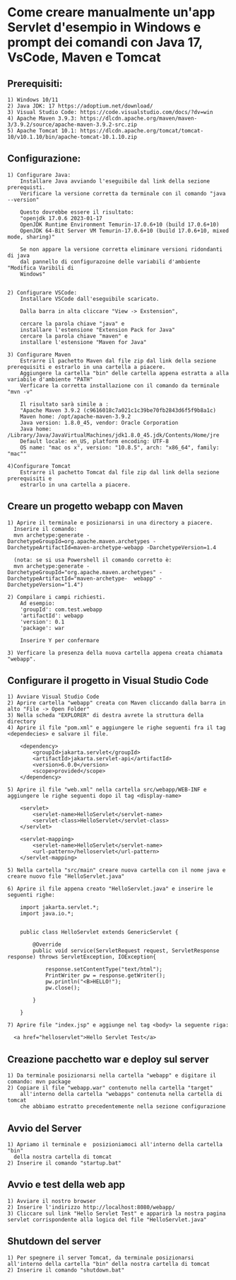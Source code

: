 # Come creare manualmente un'app Servlet d'esempio in Windows e prompt dei comandi con Java 17, VsCode, Maven e Tomcat

## Prerequisiti:

    1) Windows 10/11 
    2) Java JDK: 17 https://adoptium.net/download/
    3) Visual Studio Code: https://code.visualstudio.com/docs/?dv=win
    4) Apache Maven 3.9.3: https://dlcdn.apache.org/maven/maven-3/3.9.2/source/apache-maven-3.9.2-src.zip
    5) Apache Tomcat 10.1: https://dlcdn.apache.org/tomcat/tomcat-10/v10.1.10/bin/apache-tomcat-10.1.10.zip

        
## Configurazione:
        
        
    1) Configurare Java:
        Installare Java avviando l'eseguibile dal link della sezione prerequisti. 
        Verificare la versione corretta da terminale con il comando "java --version" 
        
        Questo dovrebbe essere il risultato:
        "openjdk 17.0.6 2023-01-17
        OpenJDK Runtime Environment Temurin-17.0.6+10 (build 17.0.6+10)
        OpenJDK 64-Bit Server VM Temurin-17.0.6+10 (build 17.0.6+10, mixed mode, sharing)"
        
        Se non appare la versione corretta eliminare versioni ridondanti di java 
        dal pannello di configurazoine delle variabili d'ambiente "Modifica Varibili di
        Windows"
    
    
    2) Configurare VSCode: 
        Installare VSCode dall'eseguibile scaricato. 
        
        Dalla barra in alta cliccare "View -> Exstension", 
        
        cercare la parola chiave "java" e 
        installare l'estensione "Extension Pack for Java"
        cercare la parola chiave "maven" e 
        installare l'estensione "Maven for Java" 
       
    3) Configurare Maven
        Estrarre il pachetto Maven dal file zip dal link della sezione prerequisiti e estrarlo in una cartella a piacere.
        Aggiungere la cartella "bin" delle cartella appena estratta a alla variabile d'ambiente "PATH"
        Verficare la corretta installazione con il comando da terminale "mvn -v"
    
        Il risultato sarà simile a :
        "Apache Maven 3.9.2 (c9616018c7a021c1c39be70fb2843d6f5f9b8a1c)
        Maven home: /opt/apache-maven-3.9.2
        Java version: 1.8.0_45, vendor: Oracle Corporation
        Java home: /Library/Java/JavaVirtualMachines/jdk1.8.0_45.jdk/Contents/Home/jre
        Default locale: en_US, platform encoding: UTF-8
        OS name: "mac os x", version: "10.8.5", arch: "x86_64", family: "mac""
    
    4)Configurare Tomcat
        Estrarre il pachetto Tomcat dal file zip dal link della sezione prerequisiti e 
        estrarlo in una cartella a piacere.
        

## Creare un progetto webapp con Maven

    1) Aprire il terminale e posizionarsi in una directory a piacere. 
      Inserire il comando: 
      mvn archetype:generate -DarchetypeGroupId=org.apache.maven.archetypes -DarchetypeArtifactId=maven-archetype-webapp -DarchetypeVersion=1.4
    
      (nota: se si usa Powershell il comando corretto è: 
      mvn archetype:generate -DarchetypeGroupId="org.apache.maven.archetypes" -DarchetypeArtifactId="maven-archetype-  webapp" -DarchetypeVersion="1.4")
      
    2) Compilare i campi richiesti. 
        Ad esempio:
        'groupId': com.test.webapp
        'artifactId': webapp
        'version': 0.1
        'package': war
      
        Inserire Y per confermare
        
    3) Verficare la presenza della nuova cartella appena creata chiamata "webapp".
        
## Configurare il progetto in Visual Studio Code
    1) Avviare Visual Studio Code
    2) Aprire cartella "webapp" creata con Maven cliccando dalla barra in alto "File -> Open Folder"
    3) Nella scheda "EXPLORER" di destra avrete la struttura della directory
    4) Aprire il file "pom.xml" e aggiungere le righe seguenti fra il tag <dependecies> e salvare il file.
    
        <dependency>
            <groupId>jakarta.servlet</groupId>
            <artifactId>jakarta.servlet-api</artifactId>
            <version>6.0.0</version>
            <scope>provided</scope>
        </dependency>
    
    5) Aprire il file "web.xml" nella cartella src/webapp/WEB-INF e aggiungere le righe seguenti dopo il tag <display-name>
    
        <servlet>
            <servlet-name>HelloServlet</servlet-name>
            <servlet-class>HelloServlet</servlet-class>
        </servlet>

        <servlet-mapping>
            <servlet-name>HelloServlet</servlet-name>
            <url-pattern>/helloservlet</url-pattern>
        </servlet-mapping>
        
    5) Nella cartella "src/main" creare nuova cartella con il nome java e creare nuovo file "HelloServlet.java"
    
    6) Aprire il file appena creato "HelloServlet.java" e inserire le seguenti righe:
    
        import jakarta.servlet.*;
        import java.io.*;


        public class HelloServlet extends GenericServlet {
          
            @Override
            public void service(ServletRequest request, ServletResponse response) throws ServletException, IOException{

                response.setContentType("text/html");
                PrintWriter pw = response.getWriter();
                pw.println("<B>HELLO!");
                pw.close();
                
            }

        }
        
    7) Aprire file "index.jsp" e aggiunge nel tag <body> la seguente riga:

      <a href="helloservlet">Hello Servlet Test</a>  


## Creazione pacchetto war e deploy sul server
    1) Da terminale posizionarsi nella cartella "webapp" e digitare il comando: mvn package
    2) Copiare il file "webapp.war" contenuto nella cartella "target" 
        all'interno della cartella "webapps" contenuta nella cartella di tomcat 
        che abbiamo estratto precedentemente nella sezione configurazione

## Avvio del Server
    1) Apriamo il terminale e  posizioniamoci all'interno della cartella "bin" 
      della nostra cartella di tomcat
    2) Inserire il comando "startup.bat"    

## Avvio e test della web app  
    1) Avviare il nostro browser
    2) Inserire l'indirizzo http://localhost:8080/webapp/
    3) Cliccare sul link "Hello Servlet Test" e apparirà la nostra pagina servlet corrispondente alla logica del file "HelloServlet.java"
    
## Shutdown del server
    1) Per spegnere il server Tomcat, da terminale posizionarsi all'interno della cartella "bin" della nostra cartella di tomcat
    2) Inserire il comando "shutdown.bat"
